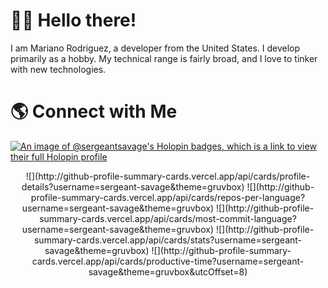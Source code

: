 # 👋🏽 Hello there!

I am Mariano Rodriguez, a developer from the United States.
I develop primarily as a hobby. 
My technical range is fairly broad, and I love to tinker with new technologies.

# 🌎 Connect with Me


[![An image of @sergeantsavage's Holopin badges, which is a link to view their full Holopin profile](https://holopin.me/sergeantsavage)](https://holopin.io/@sergeantsavage)
<!--
**sergeant-savage/sergeant-savage** is a ✨ _special_ ✨ repository because its `README.md` (this file) appears on your GitHub profile.

Here are some ideas to get you started:

- 🔭 I’m currently working on ...
- 🌱 I’m currently learning ...
- 👯 I’m looking to collaborate on ...
- 🤔 I’m looking for help with ...
- 💬 Ask me about ...
- 📫 How to reach me: ...
- 😄 Pronouns: ...
- ⚡ Fun fact: ...
-->
<div align="center">
 ![](http://github-profile-summary-cards.vercel.app/api/cards/profile-details?username=sergeant-savage&theme=gruvbox)
 ![](http://github-profile-summary-cards.vercel.app/api/cards/repos-per-language?username=sergeant-savage&theme=gruvbox)
 ![](http://github-profile-summary-cards.vercel.app/api/cards/most-commit-language?username=sergeant-savage&theme=gruvbox)
 ![](http://github-profile-summary-cards.vercel.app/api/cards/stats?username=sergeant-savage&theme=gruvbox) 
 ![](http://github-profile-summary-cards.vercel.app/api/cards/productive-time?username=sergeant-savage&theme=gruvbox&utcOffset=8)
</div>
